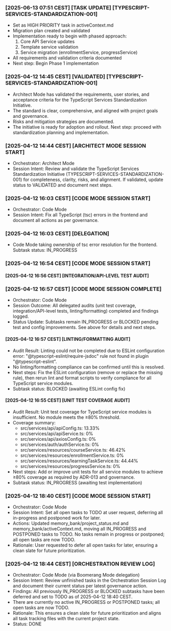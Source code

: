 ### [2025-06-13 07:51 CEST] [TASK UPDATE] [TYPESCRIPT-SERVICES-STANDARDIZATION-001]

- Set as HIGH PRIORITY task in activeContext.md
- Migration plan created and validated
- Implementation ready to begin with phased approach:
  1. Core API Service updates
  2. Template service validation
  3. Service migration (enrollmentService, progressService)
- All requirements and validation criteria documented
- Next step: Begin Phase 1 implementation

### [2025-04-12 14:45 CEST] [VALIDATED] [TYPESCRIPT-SERVICES-STANDARDIZATION-001]

- Architect Mode has validated the requirements, user stories, and acceptance criteria for the TypeScript Services Standardization Initiative.
- The standard is clear, comprehensive, and aligned with project goals and governance.
- Risks and mitigation strategies are documented.
- The initiative is ready for adoption and rollout. Next step: proceed with standardization planning and implementation.

### [2025-04-12 14:44 CEST] [ARCHITECT MODE SESSION START]

- Orchestrator: Architect Mode
- Session Intent: Review and validate the TypeScript Services Standardization Initiative (TYPESCRIPT-SERVICES-STANDARDIZATION-001) for completeness, clarity, risks, and alignment. If validated, update status to VALIDATED and document next steps.

### [2025-04-12 16:03 CEST] [CODE MODE SESSION START]

- Orchestrator: Code Mode
- Session Intent: Fix all TypeScript (tsc) errors in the frontend and document all actions as per governance.

### [2025-04-12 16:03 CEST] [DELEGATION]

- Code Mode taking ownership of tsc error resolution for the frontend. Subtask status: IN_PROGRESS

### [2025-04-12 16:54 CEST] [CODE MODE SESSION START]

#### [2025-04-12 16:56 CEST] [INTEGRATION/API-LEVEL TEST AUDIT]

### [2025-04-12 16:57 CEST] [CODE MODE SESSION COMPLETE]

- Orchestrator: Code Mode
- Session Outcome: All delegated audits (unit test coverage, integration/API-level tests, linting/formatting) completed and findings logged.
- Status Update: Subtasks remain IN_PROGRESS or BLOCKED pending test and config improvements. See above for details and next steps.

#### [2025-04-12 16:57 CEST] [LINTING/FORMATTING AUDIT]

- Audit Result: Linting could not be completed due to ESLint configuration error: "@typescript-eslint/require-jsdoc" rule not found in plugin "@typescript-eslint".
- No linting/formatting compliance can be confirmed until this is resolved.
- Next steps: Fix the ESLint configuration (remove or replace the missing rule), then rerun lint and format scripts to verify compliance for all TypeScript service modules.
- Subtask status: BLOCKED (awaiting ESLint config fix)

#### [2025-04-12 16:55 CEST] [UNIT TEST COVERAGE AUDIT]

- Audit Result: Unit test coverage for TypeScript service modules is insufficient. No module meets the ≥80% threshold.
- Coverage summary:
  - src/services/api/apiConfig.ts: 13.33%
  - src/services/api/apiService.ts: 0%
  - src/services/api/axiosConfig.ts: 0%
  - src/services/auth/authService.ts: 0%
  - src/services/resources/courseService.ts: 46.42%
  - src/services/resources/enrollmentService.ts: 0%
  - src/services/resources/learningTaskService.ts: 44.44%
  - src/services/resources/progressService.ts: 0%
- Next steps: Add or improve unit tests for all service modules to achieve ≥80% coverage as required by ADR-013 and governance.
- Subtask status: IN_PROGRESS (awaiting test implementation)

### [2025-04-12 18:40 CEST] [CODE MODE SESSION START]

- Orchestrator: Code Mode
- Session Intent: Set all open tasks to TODO at user request, deferring all in-progress and postponed work for later.
- Actions: Updated memory_bank/project_status.md and memory_bank/activeContext.md, moving all IN_PROGRESS and POSTPONED tasks to TODO. No tasks remain in progress or postponed; all open tasks are now TODO.
- Rationale: User requested to defer all open tasks for later, ensuring a clean slate for future prioritization.

### [2025-04-12 18:44 CEST] [ORCHESTRATION REVIEW LOG]

- Orchestrator: Code Mode (via Boomerang Mode delegation)
- Session Intent: Review unfinished tasks in the Orchestration Session Log and document their current status per latest governance action.
- Findings: All previously IN_PROGRESS or BLOCKED subtasks have been deferred and set to TODO as of 2025-04-12 18:40 CEST.
- There are currently no active IN_PROGRESS or POSTPONED tasks; all open tasks are now TODO.
- Rationale: This ensures a clean slate for future prioritization and aligns all task tracking files with the current project state.
- Status: DONE
